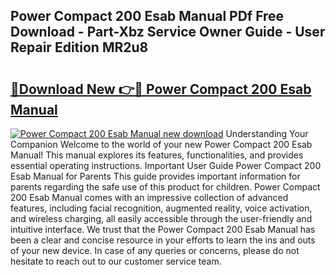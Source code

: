 ## Power Compact 200 Esab Manual PDf Free Download - Part-Xbz Service Owner Guide - User Repair Edition MR2u8

# <h2><a href="http://bc46983.oget.top/?id=Power+Compact+200+Esab+Manual">🔗Download New 👉🔴 Power Compact 200 Esab Manual</a></h2>

[![Power Compact 200 Esab Manual new download](https://i.imgur.com/5g1atiW.png)](http://bc46983.oget.top/?id=Power+Compact+200+Esab+Manual)
Understanding Your Companion Welcome to the world of your new Power Compact 200 Esab Manual! This manual explores its features, functionalities, and provides essential operating instructions. Important User Guide Power Compact 200 Esab Manual for Parents This guide provides important information for parents regarding the safe use of this product for children. Power Compact 200 Esab Manual comes with an impressive collection of advanced features, including facial recognition, augmented reality, voice activation, and wireless charging, all easily accessible through the user-friendly and intuitive interface. We trust that the Power Compact 200 Esab Manual has been a clear and concise resource in your efforts to learn the ins and outs of your new device. In case of any queries or concerns, please do not hesitate to reach out to our customer service team.
